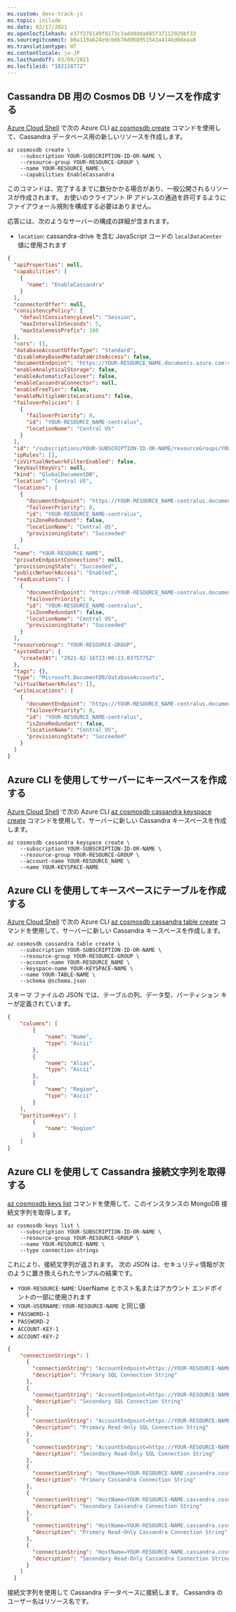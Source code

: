 ```yaml
---
ms.custom: devx-track-js
ms.topic: include
ms.date: 02/17/2021
ms.openlocfilehash: e37f278149f8173c3addddda085f37112929bf33
ms.sourcegitcommit: b0a119a624e9cb6b76d968951543a414bd08eaa0
ms.translationtype: HT
ms.contentlocale: ja-JP
ms.lasthandoff: 03/09/2021
ms.locfileid: "102118772"
---
```

## <a name="create-a-cosmos-db-resource-for-cassandra-db"></a>Cassandra DB 用の Cosmos DB リソースを作成する

[Azure Cloud Shell](https://shell.azure.com) で次の Azure CLI [az cosmosdb create](/cli/azure/cosmosdb#az_cosmosdb_create) コマンドを使用して、Cassandra データベース用の新しいリソースを作成します。 

```azurecli
az cosmosdb create \
    --subscription YOUR-SUBSCRIPTION-ID-OR-NAME \
    --resource-group YOUR-RESOURCE-GROUP \
    --name YOUR-RESOURCE_NAME \
    --capabilities EnableCassandra
```

このコマンドは、完了するまでに数分かかる場合があり、一般公開されるリソースが作成されます。 お使いのクライアント IP アドレスの通過を許可するようにファイアウォール規則を構成する必要はありません。 

応答には、次のようなサーバーの構成の詳細が含まれます。 

* `location`: cassandra-drive を含む JavaScript コードの `localDataCenter` 値に使用されます 

```json
{
  "apiProperties": null,
  "capabilities": [
    {
      "name": "EnableCassandra"
    }
  ],
  "connectorOffer": null,
  "consistencyPolicy": {
    "defaultConsistencyLevel": "Session",
    "maxIntervalInSeconds": 5,
    "maxStalenessPrefix": 100
  },
  "cors": [],
  "databaseAccountOfferType": "Standard",
  "disableKeyBasedMetadataWriteAccess": false,
  "documentEndpoint": "https://YOUR-RESOURCE_NAME.documents.azure.com:443/",
  "enableAnalyticalStorage": false,
  "enableAutomaticFailover": false,
  "enableCassandraConnector": null,
  "enableFreeTier": false,
  "enableMultipleWriteLocations": false,
  "failoverPolicies": [
    {
      "failoverPriority": 0,
      "id": "YOUR-RESOURCE_NAME-centralus",
      "locationName": "Central US"
    }
  ],
  "id": "/subscriptions/YOUR-SUBSCRIPTION-ID-OR-NAME/resourceGroups/YOUR-RESOURCE-GROUP/providers/Microsoft.DocumentDB/databaseAccounts/YOUR-RESOURCE_NAME",
  "ipRules": [],
  "isVirtualNetworkFilterEnabled": false,
  "keyVaultKeyUri": null,
  "kind": "GlobalDocumentDB",
  "location": "Central US",
  "locations": [
    {
      "documentEndpoint": "https://YOUR-RESOURCE_NAME-centralus.documents.azure.com:443/",
      "failoverPriority": 0,
      "id": "YOUR-RESOURCE_NAME-centralus",
      "isZoneRedundant": false,
      "locationName": "Central US",
      "provisioningState": "Succeeded"
    }
  ],
  "name": "YOUR-RESOURCE_NAME",
  "privateEndpointConnections": null,
  "provisioningState": "Succeeded",
  "publicNetworkAccess": "Enabled",
  "readLocations": [
    {
      "documentEndpoint": "https://YOUR-RESOURCE_NAME-centralus.documents.azure.com:443/",
      "failoverPriority": 0,
      "id": "YOUR-RESOURCE_NAME-centralus",
      "isZoneRedundant": false,
      "locationName": "Central US",
      "provisioningState": "Succeeded"
    }
  ],
  "resourceGroup": "YOUR-RESOURCE-GROUP",
  "systemData": {
    "createdAt": "2021-02-16T23:00:23.0375775Z"
  },
  "tags": {},
  "type": "Microsoft.DocumentDB/databaseAccounts",
  "virtualNetworkRules": [],
  "writeLocations": [
    {
      "documentEndpoint": "https://YOUR-RESOURCE_NAME-centralus.documents.azure.com:443/",
      "failoverPriority": 0,
      "id": "YOUR-RESOURCE_NAME-centralus",
      "isZoneRedundant": false,
      "locationName": "Central US",
      "provisioningState": "Succeeded"
    }
  ]
}
```


## <a name="create-a-keyspace-on-the-server-with-azure-cli"></a>Azure CLI を使用してサーバーにキースペースを作成する

[Azure Cloud Shell](https://shell.azure.com) で次の Azure CLI [az cosmosdb cassandra keyspace create](/cli/azure/cosmosdb/cassandra/keyspace#az_cosmosdb_cassandra_keyspace_create) コマンドを使用して、サーバーに新しい Cassandra キースペースを作成します。 

```azurecli
az cosmosdb cassandra keyspace create \
    --subscription YOUR-SUBSCRIPTION-ID-OR-NAME \
    --resource-group YOUR-RESOURCE-GROUP \
    --account-name YOUR-RESOURCE_NAME \
    --name YOUR-KEYSPACE-NAME
```

## <a name="create-a-table-on-the-keyspace-with-azure-cli"></a>Azure CLI を使用してキースペースにテーブルを作成する

[Azure Cloud Shell](https://shell.azure.com) で次の Azure CLI [az cosmosdb cassandra table create](/cli/azure/cosmosdb/cassandra/table#az_cosmosdb_cassandra_table_create) コマンドを使用して、サーバーに新しい Cassandra キースペースを作成します。 

```azurecli
az cosmosdb cassandra table create \
    --subscription YOUR-SUBSCRIPTION-ID-OR-NAME \
    --resource-group YOUR-RESOURCE-GROUP \
    --account-name YOUR-RESOURCE_NAME \
    --keyspace-name YOUR-KEYSPACE-NAME \
    --name YOUR-TABLE-NAME \
    --schema @schema.json
```

スキーマ ファイルの JSON では、テーブルの列、データ型、パーティション キーが定義されています。

```json
{
    "columns": [
        {
            "name": "Name",
            "type": "Ascii"
        },
        {
            "name": "Alias",
            "type": "Ascii"
        },
        {
            "name": "Region",
            "type": "Ascii"
        }        
    ],
    "partitionKeys": [
        {
            "name": "Region"
        }
    ]
}
```

## <a name="get-the-cassandra-connection-string-with-azure-cli"></a>Azure CLI を使用して Cassandra 接続文字列を取得する
[az cosmosdb keys list](/cli/azure/cosmosdb/keys#az_cosmosdb_keys_list) コマンドを使用して、このインスタンスの MongoDB 接続文字列を取得します。

```azurecli
az cosmosdb keys list \
    --subscription YOUR-SUBSCRIPTION-ID-OR-NAME \
    --resource-group YOUR-RESOURCE-GROUP \
    --name YOUR-RESOURCE-NAME \
    --type connection-strings 
```

これにより、接続文字列が返されます。 次の JSON は、セキュリティ情報が次のように置き換えられたサンプルの結果です。

* `YOUR-RESOURCE-NAME`: UserName とホスト名またはアカウント エンドポイントの一部に使用されます
* `YOUR-USERNAME`: `YOUR-RESOURCE-NAME` と同じ値
* `PASSWORD-1`
* `PASSWORD-2`
* `ACCOUNT-KEY-1`
* `ACCOUNT-KEY-2`

```json
{
    "connectionStrings": [
      {
        "connectionString": "AccountEndpoint=https://YOUR-RESOURCE-NAME.documents.azure.com:443/;AccountKey=PASSWORD-1;",
        "description": "Primary SQL Connection String"
      },
      {
        "connectionString": "AccountEndpoint=https://YOUR-RESOURCE-NAME.documents.azure.com:443/;AccountKey=PASSWORD-2;",
        "description": "Secondary SQL Connection String"
      },
      {
        "connectionString": "AccountEndpoint=https://YOUR-RESOURCE-NAME.documents.azure.com:443/;AccountKey=ACCOUNT-KEY-1;",
        "description": "Primary Read-Only SQL Connection String"
      },
      {
        "connectionString": "AccountEndpoint=https://YOUR-RESOURCE-NAME.documents.azure.com:443/;AccountKey=ACCOUNT-KEY-2;",
        "description": "Secondary Read-Only SQL Connection String"
      },
      {
        "connectionString": "HostName=YOUR-RESOURCE-NAME.cassandra.cosmos.azure.com;Username=YOUR-RESOURCE-NAME;Password=PASSWORD-1;Port=10350",
        "description": "Primary Cassandra Connection String"
      },
      {
        "connectionString": "HostName=YOUR-RESOURCE-NAME.cassandra.cosmos.azure.com;Username=YOUR-RESOURCE-NAME;Password=PASSWORD-2;Port=10350",
        "description": "Secondary Cassandra Connection String"
      },
      {
        "connectionString": "HostName=YOUR-RESOURCE-NAME.cassandra.cosmos.azure.com;Username=YOUR-RESOURCE-NAME;Password=ACCOUNT-KEY-1;Port=10350",
        "description": "Primary Read-Only Cassandra Connection String"
      },
      {
        "connectionString": "HostName=YOUR-RESOURCE-NAME.cassandra.cosmos.azure.com;Username=YOUR-RESOURCE-NAME;Password=ACCOUNT-KEY-2;Port=10350",
        "description": "Secondary Read-Only Cassandra Connection String"
      }
    ]
  }
```

接続文字列を使用して Cassandra データベースに接続します。 Cassandra のユーザー名はリソース名です。 